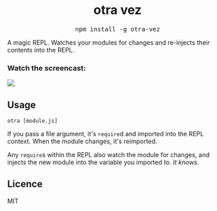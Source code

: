<h1 align="center">
otra vez
</h1>
<pre align="center">npm install -g otra-vez</pre>


A magic REPL. Watches your modules for changes and re-injects their contents into the REPL.

### Watch the screencast:
[![](https://dl.dropboxusercontent.com/u/3723930/Screenshot%202014-11-01%2012.43.21.png)](http://youtu.be/icKzuyLuSxc)

## Usage

```
otra [module.js]
```

If you pass a file argument, it's `require`d and imported into the REPL context. When the module changes, it's reimported.

Any `require`s within the REPL also watch the module for changes, and injects the new module into the variable you imported to. *It knows*.

## Licence
MIT
